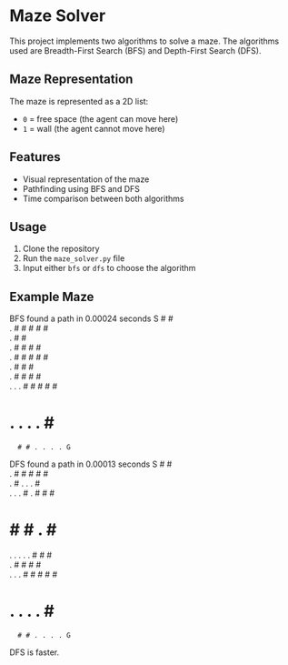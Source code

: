# Maze Solver

This project implements two algorithms to solve a maze. The algorithms used are Breadth-First Search (BFS) and Depth-First Search (DFS). 

## Maze Representation

The maze is represented as a 2D list:

- `0` = free space (the agent can move here)
- `1` = wall (the agent cannot move here)

## Features

- Visual representation of the maze
- Pathfinding using BFS and DFS
- Time comparison between both algorithms

## Usage

1. Clone the repository
2. Run the `maze_solver.py` file
3. Input either `bfs` or `dfs` to choose the algorithm

## Example Maze

BFS found a path in 0.00024 seconds
S #           #     
. #   # # #   #     
. #       #         
.     #     # # #   
. # # #   #     #   
.         #   # #   
. # # #         #   
. . . # # # #   #   
  # . . . . #   #   
      # # . . . . G 
DFS found a path in 0.00013 seconds
S #           #     
. #   # # #   #     
. # . . . #         
. . . # .   # # #   
  # # # . #     #   
. . . . . #   # #   
. # # #         #   
. . . # # # #   #   
  # . . . . #   #   
      # # . . . . G 
DFS is faster.
